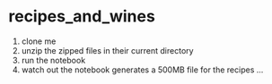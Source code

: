 # recipes_and_wines
1. clone me
2. unzip the zipped files in their current directory
3. run the notebook
4. watch out the notebook generates a 500MB file for the recipes ...
